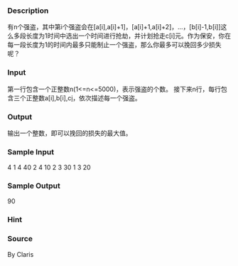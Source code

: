 
### Description
有n个强盗，其中第i个强盗会在[a[i],a[i]+1]，[a[i]+1,a[i]+2]，...，[b[i]-1,b[i]]这么多段长度为1时间中选出一个时间进行抢劫，并计划抢走c[i]元。作为保安，你在每一段长度为1的时间内最多只能制止一个强盗，那么你最多可以挽回多少损失呢？


### Input
第一行包含一个正整数n(1<=n<=5000)，表示强盗的个数。
接下来n行，每行包含三个正整数a[i],b[i],c[i](1<=a[i]<b[i]<=5000,1<=c[i]<=10000)，依次描述每一个强盗。


### Output
输出一个整数，即可以挽回的损失的最大值。


### Sample Input
4
1 4 40
2 4 10
2 3 30
1 3 20
### Sample Output
90

### Hint

### Source
By Claris